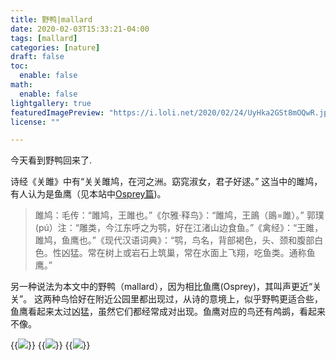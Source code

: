 ```yaml
---
title: 野鸭|mallard
date: 2020-02-03T15:33:21-04:00
tags: [mallard]
categories: [nature]
draft: false
toc:
  enable: false
math:
  enable: false
lightgallery: true
featuredImagePreview: "https://i.loli.net/2020/02/24/UyHka2GSt8mOQwR.jpg"
license: ""

---
```


今天看到野鸭回来了.

诗经《关雎》中有“关关雎鸠，在河之洲。窈窕淑女，君子好逑。” 这当中的雎鸠，有人认为是鱼鹰（见本站中[Osprey篇](https://swallowblack.github.io/osprey-back/))。

>雎鸠：毛传：“雎鸠，王雎也。”《尔雅·释鸟》：“雎鸠，王鴡（鴡=雎）。” 郭璞(pú）注：“雕类，今江东呼之为鹗，好在江渚山边食鱼。”《禽经》：“王雎，雎鸠，鱼鹰也。”《现代汉语词典》：“鹗，鸟名，背部褐色，头、颈和腹部白色。性凶猛。常在树上或岩石上筑巢，常在水面上飞翔，吃鱼类。通称鱼鹰。”

<!--more-->
另一种说法为本文中的野鸭（mallard），因为相比鱼鹰(Osprey)，其叫声更近“关关”。 这两种鸟恰好在附近公园里都出现过，从诗的意境上，似乎野鸭更适合些，鱼鹰看起来太过凶猛，虽然它们都经常成对出现。鱼鹰对应的鸟还有鸬鹚，看起来不像。

{{<image src="https://i.loli.net/2020/02/24/UyHka2GSt8mOQwR.jpg" caption="A pair of mallard at Washington Park 2/3/2020">}}
{{<image src="https://i.loli.net/2020/02/24/UPnZ8VJwyufd7q5.jpg" caption="4/19/2019, male&emsp;&emsp;">}}
{{<image src="https://i.loli.net/2020/02/24/NiCaZ3LSkuQVgde.jpg" caption="4/19/2019, female&emsp;&emsp;">}}


